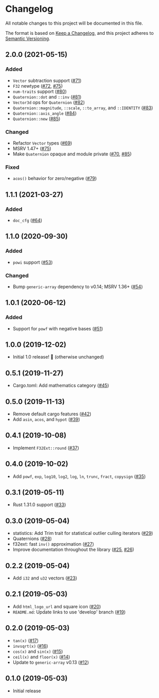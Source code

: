 # Changelog
All notable changes to this project will be documented in this file.

The format is based on [Keep a Changelog](https://keepachangelog.com/en/1.0.0/),
and this project adheres to [Semantic Versioning](https://semver.org/spec/v2.0.0.html).

## 2.0.0 (2021-05-15)
### Added
- `Vector` subtraction support ([#71])
- `F32` newtype ([#72], [#75])
- `num-traits` support ([#80])
- `Quaternion::dot` and `::inv` ([#81])
- `Vector3d` ops for `Quaternion` ([#82])
- `Quaternion::magnitude`, `::scale`, `::to_array`, and `::IDENTITY` ([#83])
- `Quaternion::axis_angle` ([#84])
- `Quaternion::new` ([#85])

### Changed
- Refactor `Vector` types ([#69])
- MSRV 1.47+ ([#75])
- Make `Quaternion` opaque and module private ([#70], [#85])

### Fixed
- `acos()` behavior for zero/negative ([#79])

[#69]: https://github.com/tarcieri/micromath/pull/69
[#70]: https://github.com/tarcieri/micromath/pull/70
[#71]: https://github.com/tarcieri/micromath/pull/71
[#72]: https://github.com/tarcieri/micromath/pull/72
[#75]: https://github.com/tarcieri/micromath/pull/75
[#79]: https://github.com/tarcieri/micromath/pull/79
[#80]: https://github.com/tarcieri/micromath/pull/80
[#81]: https://github.com/tarcieri/micromath/pull/81
[#82]: https://github.com/tarcieri/micromath/pull/82
[#83]: https://github.com/tarcieri/micromath/pull/83
[#84]: https://github.com/tarcieri/micromath/pull/84
[#85]: https://github.com/tarcieri/micromath/pull/85

## 1.1.1 (2021-03-27)
### Added
- `doc_cfg` ([#64])

[#64]: https://github.com/tarcieri/micromath/pull/64

## 1.1.0 (2020-09-30)
### Added
- `powi` support ([#53])

### Changed
- Bump `generic-array` dependency to v0.14; MSRV 1.36+ ([#54])

[#54]: https://github.com/tarcieri/micromath/pull/54
[#53]: https://github.com/tarcieri/micromath/pull/53

## 1.0.1 (2020-06-12)
### Added
- Support for `powf` with negative bases ([#51])

[#51]: https://github.com/tarcieri/micromath/pull/51

## 1.0.0 (2019-12-02)
- Initial 1.0 release! 🎉 (otherwise unchanged)

## 0.5.1 (2019-11-27)
- Cargo.toml: Add mathematics category ([#45])

[#45]: https://github.com/tarcieri/micromath/pull/45

## 0.5.0 (2019-11-13)
- Remove default cargo features ([#42])
- Add `asin`, `acos`, and `hypot` ([#39])

[#42]: https://github.com/tarcieri/micromath/pull/42
[#39]: https://github.com/tarcieri/micromath/pull/39

## 0.4.1 (2019-10-08)
- Implement `F32Ext::round` ([#37])

[#37]: https://github.com/tarcieri/micromath/pull/37

## 0.4.0 (2019-10-02)
- Add `powf`, `exp`, `log10`, `log2`, `log`, `ln`, `trunc`, `fract`, `copysign` ([#35])

[#35]: https://github.com/tarcieri/micromath/pull/35

## 0.3.1 (2019-05-11)
- Rust 1.31.0 support ([#33])

[#33]: https://github.com/tarcieri/micromath/pull/33

## 0.3.0 (2019-05-04)
- statistics: Add Trim trait for statistical outlier culling iterators ([#29])
- Quaternions ([#28])
- f32ext: fast `inv()` approximation ([#27])
- Improve documentation throughout the library ([#25], [#26])

[#29]: https://github.com/tarcieri/micromath/pull/29
[#28]: https://github.com/tarcieri/micromath/pull/28
[#27]: https://github.com/tarcieri/micromath/pull/27
[#26]: https://github.com/tarcieri/micromath/pull/26
[#25]: https://github.com/tarcieri/micromath/pull/25

## 0.2.2 (2019-05-04)
- Add `i32` and `u32` vectors ([#23])

[#23]: https://github.com/tarcieri/micromath/pull/23

## 0.2.1 (2019-05-03)
- Add `html_logo_url` and square icon ([#20])
- `README.md`: Update links to use 'develop' branch ([#19])

[#20]: https://github.com/tarcieri/micromath/pull/20
[#19]: https://github.com/tarcieri/micromath/pull/19

## 0.2.0 (2019-05-03)
- `tan(x)` ([#17])
- `invsqrt(x)` ([#16])
- `cos(x)` and `sin(x)` ([#15])
- `ceil(x)` and `floor(x)` ([#14])
- Update to `generic-array` v0.13 ([#12])

[#17]: https://github.com/tarcieri/micromath/pull/17
[#16]: https://github.com/tarcieri/micromath/pull/16
[#15]: https://github.com/tarcieri/micromath/pull/15
[#14]: https://github.com/tarcieri/micromath/pull/14
[#12]: https://github.com/tarcieri/micromath/pull/12

## 0.1.0 (2019-05-03)
- Initial release
